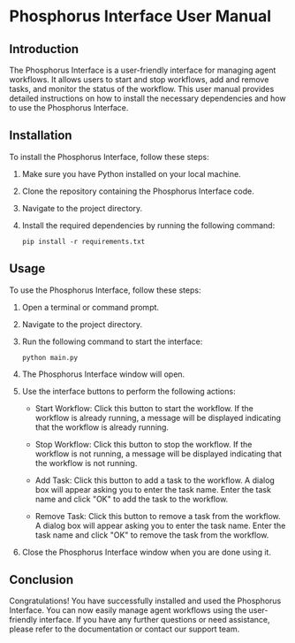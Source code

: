 # Phosphorus Interface User Manual

## Introduction

The Phosphorus Interface is a user-friendly interface for managing agent workflows. It allows users to start and stop workflows, add and remove tasks, and monitor the status of the workflow. This user manual provides detailed instructions on how to install the necessary dependencies and how to use the Phosphorus Interface.

## Installation

To install the Phosphorus Interface, follow these steps:

1. Make sure you have Python installed on your local machine.

2. Clone the repository containing the Phosphorus Interface code.

3. Navigate to the project directory.

4. Install the required dependencies by running the following command:

   ```
   pip install -r requirements.txt
   ```

## Usage

To use the Phosphorus Interface, follow these steps:

1. Open a terminal or command prompt.

2. Navigate to the project directory.

3. Run the following command to start the interface:

   ```
   python main.py
   ```

4. The Phosphorus Interface window will open.

5. Use the interface buttons to perform the following actions:

   - Start Workflow: Click this button to start the workflow. If the workflow is already running, a message will be displayed indicating that the workflow is already running.

   - Stop Workflow: Click this button to stop the workflow. If the workflow is not running, a message will be displayed indicating that the workflow is not running.

   - Add Task: Click this button to add a task to the workflow. A dialog box will appear asking you to enter the task name. Enter the task name and click "OK" to add the task to the workflow.

   - Remove Task: Click this button to remove a task from the workflow. A dialog box will appear asking you to enter the task name. Enter the task name and click "OK" to remove the task from the workflow.

6. Close the Phosphorus Interface window when you are done using it.

## Conclusion

Congratulations! You have successfully installed and used the Phosphorus Interface. You can now easily manage agent workflows using the user-friendly interface. If you have any further questions or need assistance, please refer to the documentation or contact our support team.